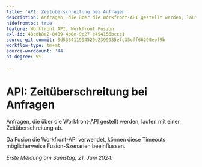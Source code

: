 ```yaml
---
title: 'API: Zeitüberschreitung bei Anfragen'
description: Anfragen, die über die Workfront-API gestellt werden, laufen mit einer Zeitüberschreitung ab.
hidefromtoc: true
feature: Workfront API, Workfront Fusion
exl-id: 48cdb8e2-8409-4b0e-9c27-e494156bccc1
source-git-commit: 0d536411994520d2399935efc35cff66290ebf9b
workflow-type: tm+mt
source-wordcount: '44'
ht-degree: 9%

---
```


# API: Zeitüberschreitung bei Anfragen

<!--
>[!NOTE]
>
>This article was fixed on October 9, 2024.
-->

Anfragen, die über die Workfront-API gestellt werden, laufen mit einer Zeitüberschreitung ab.

Da Fusion die Workfront-API verwendet, können diese Timeouts möglicherweise Fusion-Szenarien beeinflussen.

_Erste Meldung am Samstag, 21. Juni 2024._
